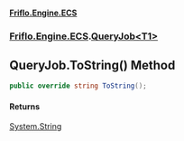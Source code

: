 #### [Friflo.Engine.ECS](index.md#'index')
### [Friflo.Engine.ECS](Friflo.Engine.ECS.md#'Friflo.Engine.ECS').[QueryJob&lt;T1&gt;](QueryJob_T1_.md#'Friflo.Engine.ECS.QueryJob<T1>')

## QueryJob<T1>.ToString() Method

```csharp
public override string ToString();
```

#### Returns
[System.String](https://docs.microsoft.com/en-us/dotnet/api/System.String#'System.String')